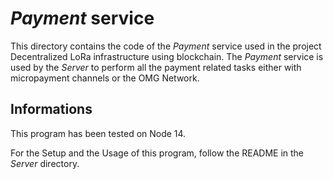 # _Payment_ service

This directory contains the code of the _Payment_ service used in the project Decentralized LoRa infrastructure using blockchain. The _Payment_ service is used by the _Server_ to perform all the payment related tasks either with micropayment channels or the OMG Network.


## Informations

This program has been tested on Node 14.

For the Setup and the Usage of this program, follow the README in the _Server_ directory.
